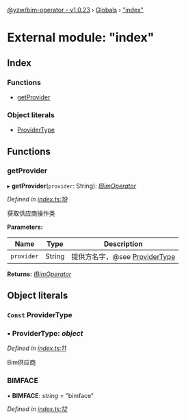 [@yzw/bim-operator - v1.0.23](../README.md) › [Globals](../globals.md) › ["index"](_index_.md)

# External module: "index"

## Index

### Functions

* [getProvider](_index_.md#getprovider)

### Object literals

* [ProviderType](_index_.md#const-providertype)

## Functions

###  getProvider

▸ **getProvider**(`provider`: String): *[IBimOperator](../interfaces/_interface_.ibimoperator.md)*

*Defined in [index.ts:19](https://github.com/youkaisteve/bim-operator/blob/594e416/src/index.ts#L19)*

获取供应商操作类

**Parameters:**

Name | Type | Description |
------ | ------ | ------ |
`provider` | String | 提供方名字，@see [ProviderType](_index_.md#const-providertype)  |

**Returns:** *[IBimOperator](../interfaces/_interface_.ibimoperator.md)*

## Object literals

### `Const` ProviderType

### ▪ **ProviderType**: *object*

*Defined in [index.ts:11](https://github.com/youkaisteve/bim-operator/blob/594e416/src/index.ts#L11)*

Bim供应商

###  BIMFACE

• **BIMFACE**: *string* = "bimface"

*Defined in [index.ts:12](https://github.com/youkaisteve/bim-operator/blob/594e416/src/index.ts#L12)*
